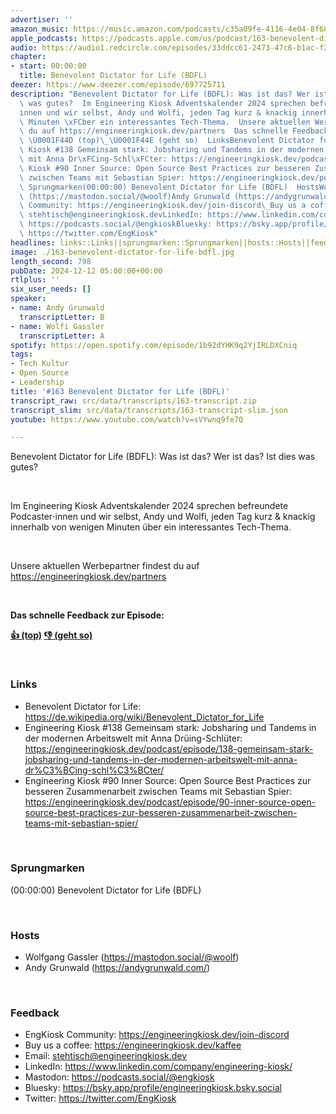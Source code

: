 ```yaml
---
advertiser: ''
amazon_music: https://music.amazon.com/podcasts/c35a09fe-4116-4e04-8f68-77d61b112e46/episodes/373a2bc2-39e7-4410-967f-9a6295da9aeb/engineering-kiosk-163-benevolent-dictator-for-life-bdfl
apple_podcasts: https://podcasts.apple.com/us/podcast/163-benevolent-dictator-for-life-bdfl/id1603082924?i=1000680096733&uo=4
audio: https://audio1.redcircle.com/episodes/33ddcc61-2473-47c6-b1ac-f2884917dff3/stream.mp3
chapter:
- start: 00:00:00
  title: Benevolent Dictator for Life (BDFL)
deezer: https://www.deezer.com/episode/697725711
description: "Benevolent Dictator for Life (BDFL): Was ist das? Wer ist das? Ist dies\
  \ was gutes?  Im Engineering Kiosk Adventskalender 2024 sprechen befreundete Podcaster\u22C5\
  innen und wir selbst, Andy und Wolfi, jeden Tag kurz & knackig innerhalb von wenigen\
  \ Minuten \xFCber ein interessantes Tech-Thema.  Unsere aktuellen Werbepartner findest\
  \ du auf https://engineeringkiosk.dev/partners  Das schnelle Feedback zur Episode:\
  \ \U0001F44D (top)\_\U0001F44E (geht so)  LinksBenevolent Dictator for Life: https://de.wikipedia.org/wiki/Benevolent_Dictator_for_LifeEngineering\
  \ Kiosk #138 Gemeinsam stark: Jobsharing und Tandems in der modernen Arbeitswelt\
  \ mit Anna Dr\xFCing-Schl\xFCter: https://engineeringkiosk.dev/podcast/episode/138-gemeinsam-stark-jobsharing-und-tandems-in-der-modernen-arbeitswelt-mit-anna-dr%C3%BCing-schl%C3%BCter/Engineering\
  \ Kiosk #90 Inner Source: Open Source Best Practices zur besseren Zusammenarbeit\
  \ zwischen Teams mit Sebastian Spier: https://engineeringkiosk.dev/podcast/episode/90-inner-source-open-source-best-practices-zur-besseren-zusammenarbeit-zwischen-teams-mit-sebastian-spier/\
  \ Sprungmarken(00:00:00) Benevolent Dictator for Life (BDFL)  HostsWolfgang Gassler\
  \ (https://mastodon.social/@woolf)Andy Grunwald (https://andygrunwald.com/) FeedbackEngKiosk\
  \ Community: https://engineeringkiosk.dev/join-discord\_Buy us a coffee: https://engineeringkiosk.dev/kaffeeEmail:\
  \ stehtisch@engineeringkiosk.devLinkedIn: https://www.linkedin.com/company/engineering-kiosk/Mastodon:\
  \ https://podcasts.social/@engkioskBluesky: https://bsky.app/profile/engineeringkiosk.bsky.socialTwitter:\
  \ https://twitter.com/EngKiosk"
headlines: links::Links||sprungmarken::Sprungmarken||hosts::Hosts||feedback::Feedback
image: ./163-benevolent-dictator-for-life-bdfl.jpg
length_second: 798
pubDate: 2024-12-12 05:00:00+00:00
rtlplus: ''
six_user_needs: []
speaker:
- name: Andy Grunwald
  transcriptLetter: B
- name: Wolfi Gassler
  transcriptLetter: A
spotify: https://open.spotify.com/episode/1b92dYHK9q2YjIRLDXCniq
tags:
- Tech Kultur
- Open Source
- Leadership
title: '#163 Benevolent Dictator for Life (BDFL)'
transcript_raw: src/data/transcripts/163-transcript.zip
transcript_slim: src/data/transcripts/163-transcript-slim.json
youtube: https://www.youtube.com/watch?v=sVYwnq9fe7Q

---
```

<p>Benevolent Dictator for Life (BDFL): Was ist das? Wer ist das? Ist dies was gutes?</p><p><br></p><p>Im Engineering Kiosk Adventskalender 2024 sprechen befreundete Podcaster⋅innen und wir selbst, Andy und Wolfi, jeden Tag kurz &amp; knackig innerhalb von wenigen Minuten über ein interessantes Tech-Thema.</p><p><br></p><p>Unsere aktuellen Werbepartner findest du auf <a href="https://engineeringkiosk.dev/partners">https://engineeringkiosk.dev/partners</a></p><p><br></p><p><strong>Das schnelle Feedback zur Episode:</strong></p><p><a href="https://api.openpodcast.dev/feedback/163/upvote" rel="nofollow"><strong>👍 (top)</strong></a><strong> </strong><a href="https://api.openpodcast.dev/feedback/163/downvote" rel="nofollow"><strong>👎 (geht so)</strong></a></p><p><br></p><h3 id="links">Links</h3><ul><li>Benevolent Dictator for Life: <a href="https://de.wikipedia.org/wiki/Benevolent_Dictator_for_Life" rel="nofollow">https://de.wikipedia.org/wiki/Benevolent_Dictator_for_Life</a></li><li>Engineering Kiosk #138 Gemeinsam stark: Jobsharing und Tandems in der modernen Arbeitswelt mit Anna Drüing-Schlüter: <a href="https://engineeringkiosk.dev/podcast/episode/138-gemeinsam-stark-jobsharing-und-tandems-in-der-modernen-arbeitswelt-mit-anna-dr%C3%BCing-schl%C3%BCter/">https://engineeringkiosk.dev/podcast/episode/138-gemeinsam-stark-jobsharing-und-tandems-in-der-modernen-arbeitswelt-mit-anna-dr%C3%BCing-schl%C3%BCter/</a></li><li>Engineering Kiosk #90 Inner Source: Open Source Best Practices zur besseren Zusammenarbeit zwischen Teams mit Sebastian Spier: <a href="https://engineeringkiosk.dev/podcast/episode/90-inner-source-open-source-best-practices-zur-besseren-zusammenarbeit-zwischen-teams-mit-sebastian-spier/">https://engineeringkiosk.dev/podcast/episode/90-inner-source-open-source-best-practices-zur-besseren-zusammenarbeit-zwischen-teams-mit-sebastian-spier/</a></li></ul><p><br></p><h3 id="sprungmarken">Sprungmarken</h3><p>(00:00:00) Benevolent Dictator for Life (BDFL)</p><p><br></p><h3 id="hosts">Hosts</h3><ul><li>Wolfgang Gassler (<a href="https://mastodon.social/@woolf" rel="nofollow">https://mastodon.social/@woolf</a>)</li><li>Andy Grunwald (<a href="https://andygrunwald.com/" rel="nofollow">https://andygrunwald.com/</a>)</li></ul><p><br></p><h3 id="feedback">Feedback</h3><ul><li>EngKiosk Community: <a href="https://engineeringkiosk.dev/join-discord">https://engineeringkiosk.dev/join-discord</a> </li><li>Buy us a coffee: <a href="https://engineeringkiosk.dev/kaffee">https://engineeringkiosk.dev/kaffee</a></li><li>Email: <a href="mailto:stehtisch@engineeringkiosk.dev" rel="nofollow">stehtisch@engineeringkiosk.dev</a></li><li>LinkedIn: <a href="https://www.linkedin.com/company/engineering-kiosk/" rel="nofollow">https://www.linkedin.com/company/engineering-kiosk/</a></li><li>Mastodon: <a href="https://podcasts.social/@engkiosk" rel="nofollow">https://podcasts.social/@engkiosk</a></li><li>Bluesky: <a href="https://bsky.app/profile/engineeringkiosk.bsky.social" rel="nofollow">https://bsky.app/profile/engineeringkiosk.bsky.social</a></li><li>Twitter: <a href="https://twitter.com/EngKiosk" rel="nofollow">https://twitter.com/EngKiosk</a></li></ul>